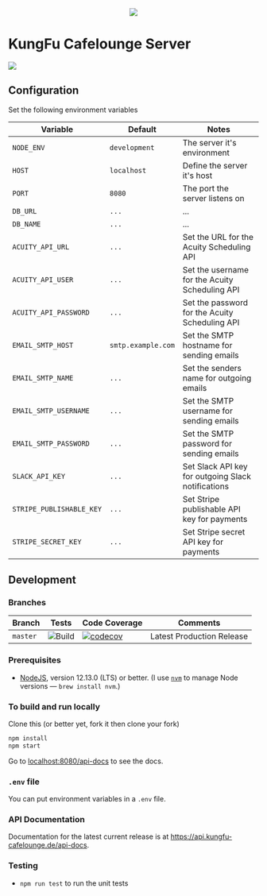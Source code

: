 <div align="center"><img src="https://printmedia-agentur.de/images/banners/v12.png"></div>

# KungFu Cafelounge Server

<p>
<img src="https://img.shields.io/github/package-json/v/printmedia-agentur/kungfu-cafelounge-server.svg?color=%237d29cc">
</p>

## Configuration

Set the following environment variables

| Variable | Default | Notes                          |
| -------- | ------- | ------------------------------ |
| `NODE_ENV`   | `development`  | The server it's environment |
| `HOST`   | `localhost`  | Define the server it's host |
| `PORT`   | `8080`  | The port the server listens on |
| `DB_URL`   | `...`  | ... |
| `DB_NAME`   | `...`  | ... |
| `ACUITY_API_URL`   | `...`  | Set the URL for the Acuity Scheduling API |
| `ACUITY_API_USER`   | `...`  | Set the username for the Acuity Scheduling API |
| `ACUITY_API_PASSWORD`   | `...`  | Set the password for the Acuity Scheduling API |
| `EMAIL_SMTP_HOST`   | `smtp.example.com`  | Set the SMTP hostname for sending emails |
| `EMAIL_SMTP_NAME`   | `...`  | Set the senders name for outgoing emails |
| `EMAIL_SMTP_USERNAME`   | `...`  | Set the SMTP username for sending emails |
| `EMAIL_SMTP_PASSWORD`   | `...`  | Set the SMTP password for sending emails |
| `SLACK_API_KEY`   | `...`  | Set Slack API key for outgoing Slack notifications |
| `STRIPE_PUBLISHABLE_KEY`   | `...`  | Set Stripe publishable API key for payments |
| `STRIPE_SECRET_KEY`   | `...`  | Set Stripe secret API key for payments |

## Development

### Branches

<!-- prettier-ignore -->
| Branch    | Tests | Code Coverage | Comments                  |
| --------- | ----- | ------------- | ------------------------- |
| `master`  | ![Build](https://github.com/printmedia-agentur/kungfu-cafelounge-server/workflows/Build/badge.svg) | [![codecov](https://codecov.io/gh/printmedia-agentur/kungfu-cafelounge-server/branch/master/graph/badge.svg)](https://codecov.io/gh/printmedia-agentur/kungfu-cafelounge-server) | Latest Production Release |

### Prerequisites

- [NodeJS](htps://nodejs.org), version 12.13.0 (LTS) or better. (I use [`nvm`](https://github.com/creationix/nvm) to manage Node versions — `brew install nvm`.)

### To build and run locally

Clone this (or better yet, fork it then clone your fork)

```sh
npm install
npm start
```

Go to [localhost:8080/api-docs](http://127.0.0.1:8080/api-docs) to see the docs.

### `.env` file

You can put environment variables in a `.env` file.

### API Documentation

Documentation for the latest current release is at <https://api.kungfu-cafelounge.de/api-docs>.

### Testing

- `npm run test` to run the unit tests
